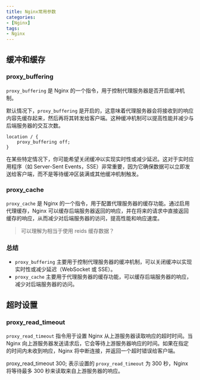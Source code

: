 ```yaml
---
title: Nginx常用参数
categories:
- [Nginx]
tags:
- Nginx
---
```




## 缓冲和缓存

### proxy_buffering

`proxy_buffering` 是 Nginx 的一个指令，用于控制代理服务器是否开启缓冲机制。

默认情况下，`proxy_buffering` 是开启的，这意味着代理服务器会将接收到的响应内容先缓存起来，然后再将其转发给客户端。这种缓冲机制可以提高性能并减少与后端服务器的交互次数。

```nginx
location / {
    proxy_buffering off;
}
```

在某些特定情况下，你可能希望关闭缓冲以实现实时性或减少延迟。这对于实时应用程序（如 Server-Sent Events，SSE）非常重要，因为它确保数据可以立即发送给客户端，而不是等待缓冲区装满或其他缓冲机制触发。

### proxy_cache

`proxy_cache` 是 Nginx 的一个指令，用于配置代理服务器的缓存功能。通过启用代理缓存，Nginx 可以缓存后端服务器返回的响应，并在将来的请求中直接返回缓存的响应，从而减少对后端服务器的访问，提高性能和响应速度。

> 可以理解为相当于使用 reids 缓存数据？

### 总结

- `proxy_buffering` 主要用于控制代理服务器的缓冲机制，可以关闭缓冲以实现实时性或减少延迟（WebSocket 或 SSE）。
- `proxy_cache` 主要用于代理服务器的缓存功能，可以缓存后端服务器的响应，减少对后端服务器的访问。

## 超时设置

### proxy_read_timeout

`proxy_read_timeout` 指令用于设置 Nginx 从上游服务器读取响应的超时时间。当 Nginx 向上游服务器发送请求后，它会等待上游服务器响应的时间。如果在指定的时间内未收到响应，Nginx 将中断连接，并返回一个超时错误给客户端。

proxy_read_timeout 300; 表示设置的 `proxy_read_timeout` 为 300 秒，Nginx 将等待最多 300 秒来读取来自上游服务器的响应。